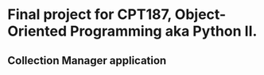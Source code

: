 # Final project for CPT187, Object-Oriented Programming aka Python II.
## Collection Manager application
